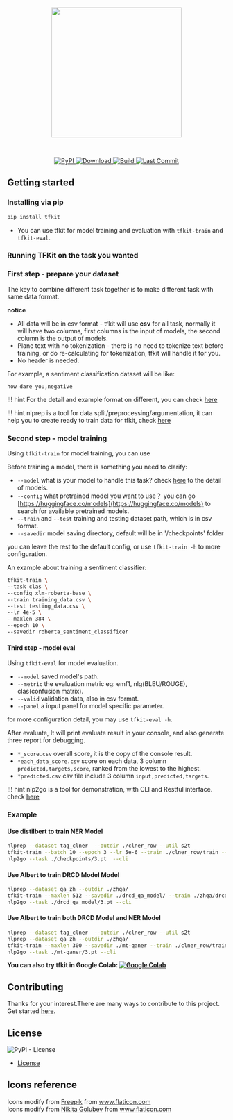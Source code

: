 <p  align="center">
    <br>
    <img src="https://raw.githubusercontent.com/voidful/TFkit/master/docs/img/tfkit.png" width="300"/>
    <br>
</p>
<br/>
<p align="center">
    <a href="https://pypi.org/project/tfkit/">
        <img alt="PyPI" src="https://img.shields.io/pypi/v/tfkit">
    </a>
    <a href="https://github.com/voidful/tfkit">
        <img alt="Download" src="https://img.shields.io/pypi/dm/tfkit">
    </a>
    <a href="https://github.com/voidful/tfkit">
        <img alt="Build" src="https://img.shields.io/github/workflow/status/voidful/tfkit/Python package">
    </a>
    <a href="https://github.com/voidful/tfkit">
        <img alt="Last Commit" src="https://img.shields.io/github/last-commit/voidful/tfkit">
    </a>
</p>

## Getting started

### Installing via pip
```bash
pip install tfkit
```

* You can use tfkit for model training and evaluation with `tfkit-train` and `tfkit-eval`.

### Running TFKit on the task you wanted

### First step - prepare your dataset
The key to combine different task together is to make different task with same data format.

**notice**  

* All data will be in csv format - tfkit will use **csv** for all task, normally it will have two columns, first columns is the input of models, the second column is the output of models.
* Plane text with no tokenization - there is no need to tokenize text before training, or do re-calculating for tokenization, tfkit will handle it for you.
* No header is needed.

For example, a sentiment classification dataset will be like:
```csv
how dare you,negative
```

!!! hint 
    For the detail and example format on different, you can check [here](tasks/) 

!!! hint 
    nlprep is a tool for data split/preprocessing/argumentation, it can help you to create ready to train data for tfkit, check [here](https://github.com/voidful/NLPrep)

### Second step - model training

Using `tfkit-train` for model training, you can use 

Before training a model, there is something you need to clarify:

- `--model` what is your model to handle this task? check [here](models/) to the detail of models.
- `--config` what pretrained model you want to use？ you can go [https://huggingface.co/models](https://huggingface.co/models) to search for available pretrained models.
- `--train` and `--test` training and testing dataset path, which is in csv format.
- `--savedir` model saving directory, default will be in '/checkpoints' folder
  
you can leave the rest to the default config, or use `tfkit-train -h` to more configuration.

An example about training a sentiment classifier:
```bash
tfkit-train \
--task clas \
--config xlm-roberta-base \
--train training_data.csv \
--test testing_data.csv \
--lr 4e-5 \
--maxlen 384 \
--epoch 10 \
--savedir roberta_sentiment_classificer
```

#### Third step - model eval

Using `tfkit-eval` for model evaluation.   
- `--model` saved model's path.  
- `--metric` the evaluation metric eg: emf1, nlg(BLEU/ROUGE), clas(confusion matrix).  
- `--valid` validation data, also in csv format.  
- `--panel` a input panel for model specific parameter.  

for more configuration detail, you may use `tfkit-eval -h`.

After evaluate, It will print evaluate result in your console, and also generate three report for debugging.  
- `*_score.csv` overall score, it is the copy of the console result.  
- `*each_data_score.csv` score on each data, 3 column `predicted,targets,score`, ranked from the lowest to the highest.  
- `*predicted.csv` csv file include 3 column `input,predicted,targets`.  

!!! hint 
    nlp2go is a tool for demonstration, with CLI and Restful interface. check [here](https://github.com/voidful/nlp2go) 

### Example
#### Use distilbert to train NER Model
```bash
nlprep --dataset tag_clner  --outdir ./clner_row --util s2t
tfkit-train --batch 10 --epoch 3 --lr 5e-6 --train ./clner_row/train --test ./clner_row/test --maxlen 512 --task tag --config distilbert-base-multilingual-cased 
nlp2go --task ./checkpoints/3.pt  --cli     
```

#### Use Albert to train DRCD Model Model
```bash
nlprep --dataset qa_zh --outdir ./zhqa/   
tfkit-train --maxlen 512 --savedir ./drcd_qa_model/ --train ./zhqa/drcd-train --test ./zhqa/drcd-test --task qa --config voidful/albert_chinese_small  --cache
nlp2go --task ./drcd_qa_model/3.pt --cli 
```

#### Use Albert to train both DRCD Model and NER Model
```bash
nlprep --dataset tag_clner  --outdir ./clner_row --util s2t
nlprep --dataset qa_zh --outdir ./zhqa/ 
tfkit-train --maxlen 300 --savedir ./mt-qaner --train ./clner_row/train ./zhqa/drcd-train --test ./clner_row/test ./zhqa/drcd-test --task tag qa --config voidful/albert_chinese_small
nlp2go --task ./mt-qaner/3.pt --cli 
```

**You can also try tfkit in Google Colab: [![Google Colab](https://colab.research.google.com/assets/colab-badge.svg "tfkit")](https://colab.research.google.com/drive/1hqaTKxd3VtX2XkvjiO0FMtY-rTZX30MJ?usp=sharing)**

## Contributing
Thanks for your interest.There are many ways to contribute to this project. Get started [here](https://github.com/voidful/tfkit/blob/master/CONTRIBUTING.md).

## License 
![PyPI - License](https://img.shields.io/github/license/voidful/tfkit)

* [License](https://github.com/voidful/tfkit/blob/master/LICENSE)

## Icons reference
Icons modify from <a href="http://www.freepik.com/" title="Freepik">Freepik</a> from <a href="https://www.flaticon.com/" title="Flaticon">www.flaticon.com</a>      
Icons modify from <a href="https://www.flaticon.com/authors/nikita-golubev" title="Nikita Golubev">Nikita Golubev</a> from <a href="https://www.flaticon.com/" title="Flaticon">www.flaticon.com</a>      

